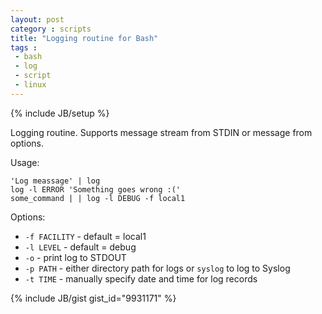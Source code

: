 ```yaml
---
layout: post
category : scripts
title: "Logging routine for Bash"
tags :
 - bash
 - log
 - script
 - linux
---
```

{% include JB/setup %}

Logging routine. Supports message stream from STDIN or message from options.

Usage:

```
'Log meassage' | log
log -l ERROR 'Something goes wrong :('
some_command | | log -l DEBUG -f local1
```

Options:

* `-f FACILITY` - default = local1
* `-l LEVEL` - default = debug
* `-o` - print log to STDOUT
* `-p PATH` - either directory path for logs or `syslog` to log to Syslog
* `-t TIME` - manually specify date and time for log records

{% include JB/gist gist_id="9931171" %}

